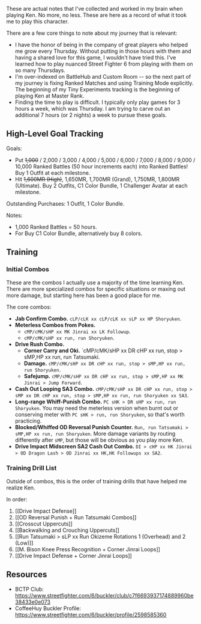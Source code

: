 These are actual notes that I've collected and worked in my brain when playing Ken. No more, no less. These are here as a record of what it took me to play this character.

There are a few core things to note about my journey that is relevant:
- I have the honor of being in the company of great players who helped me grow every Thursday. Without putting in those hours with them and having a shared love for this game, I wouldn't have tried this. I've learned how to play nuanced Street Fighter 6 from playing with them on so many Thursdays.
- I'm over-indexed on BattleHub and Custom Room -- so the next part of my journey is fixing Ranked Matches and using Training Mode explicitly. The beginning of my Tiny Experiments tracking is the beginning of playing Ken at Master Rank.
- Finding the time to play is difficult. I typically only play games for 3 hours a week, which was Thursday. I am trying to carve out an additional 7 hours (or 2 nights) a week to pursue these goals.
## High-Level Goal Tracking
Goals:
- Put ~~1,000~~ / 2,000 / 3,000 / 4,000 / 5,000 / 6,000 / 7,000 / 8,000 / 9,000 / 10,000 Ranked Battles (50 hour increments each) into Ranked Battles! Buy 1 Outfit at each milestone.
- Hit ~~1,600MR (High)~~, 1,650MR, 1,700MR (Grand), 1,750MR, 1,800MR (Ultimate). Buy 2 Outfits, C1 Color Bundle, 1 Challenger Avatar at each milestone.

Outstanding Purchases: 1 Outfit, 1 Color Bundle.

Notes:
- 1,000 Ranked Battles = 50 hours.
- For Buy C1 Color Bundle, alternatively buy 8 colors.
## Training
### Initial Combos
These are the combos I actually use a majority of the time learning Ken. There are more specialized combos for specific situations or maxing out more damage, but starting here has been a good place for me.

The core combos:
- **Jab Confirm Combo.** `cLP/cLK xx cLP/cLK xx sLP xx HP Shoryuken`.
- **Meterless Combos from Pokes.**
	- `cMP/cMK/sHP xx MK Jinrai xx LK Followup`.
	- `cMP/cMK/sHP xx run, run Shoryuken`.
- **Drive Rush Combo.**
	- **Corner Carry and Oki.** `cMP/cMK/sHP xx DR cHP xx run, stop > sMP,HP xx run, run Tatsumaki.
	- **Damage.** `cMP/cMK/sHP xx DR cHP xx run, stop > sMP,HP xx run, run Shoryuken`.
	- **Safejump.** `cMP/cMK/sHP xx DR cHP xx run, stop > sMP,HP xx MK Jinrai > Jump Forward`.
- **Cash Out Looping SA3 Combo.**  `cMP/cMK/sHP xx DR cHP xx run, stop > sMP xx DR cHP xx run, stop > sMP,HP xx run, run Shoryuken xx SA3`.
- **Long-range Whiff-Punish Combo.**  `PC sHK > DR sHP xx run, run Shoryuken`. You may need the meterless version when burnt out or conserving meter with `PC sHK > run, run Shoryuken`, so that's worth practicing.
- **Blocked/Whiffed OD Reversal Punish Counter.** `Run, run Tatsumaki > sMP,HP xx run, run Shoryuken`. More damage variants by routing differently after `sMP`, but those will be obvious as you play more Ken.
- **Drive Impact Midscreen SA2 Cash Out Combo.** `DI > cHP xx HK Jinrai > OD Dragon Lash > OD Jinrai xx HK,HK Followups xx SA2`.
### Training Drill List
Outside of combos, this is the order of training drills that have helped me realize Ken.

In order:
1. [[Drive Impact Defense]]
2. [[OD Reversal Punish + Run Tatsumaki Combos]]
3. [[Crosscut Uppercuts]]
4. [[Backwalking and Crouching Uppercuts]]
5. [[Run Tatsumaki > sLP xx Run Okizeme Rotations 1 (Overhead) and 2 (Low)]]
6. [[M. Bison Knee Press Recognition + Corner Jinrai Loops]]
7. [[Drive Impact Defense + Corner Jinrai Loops]]
## Resources
- BCTP Club: https://www.streetfighter.com/6/buckler/club/c7f6693937174889960be38433e0e073
- CoffeeHuy Buckler Profile: https://www.streetfighter.com/6/buckler/profile/2598585360